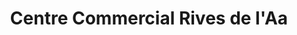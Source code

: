 ---
title: "Centre Commercial Rives de l'Aa"
url: /longuenesse/centre-commercial-rives-de-laa/
shop: Einkaufszentrum
---